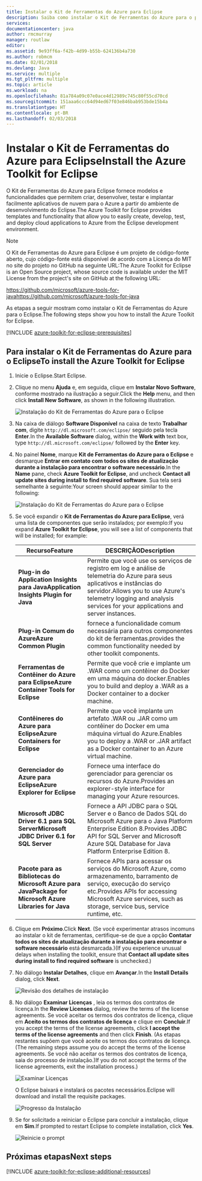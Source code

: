 ```yaml
---
title: Instalar o Kit de Ferramentas do Azure para Eclipse
description: Saiba como instalar o Kit de Ferramentas do Azure para o plug-in Eclipse para criar e implantar aplicativos de nuvem no Azure.
services: 
documentationcenter: java
author: rmcmurray
manager: routlaw
editor: 
ms.assetid: 9e93ff6a-f42b-4d99-b55b-624136b4a730
ms.author: robmcm
ms.date: 02/01/2018
ms.devlang: Java
ms.service: multiple
ms.tgt_pltfrm: multiple
ms.topic: article
ms.workload: na
ms.openlocfilehash: 81a784a09c07e0ace4d12989c745c80f55cd70cd
ms.sourcegitcommit: 151aaa6ccc64d94ed67f03e846bab953bde15b4a
ms.translationtype: HT
ms.contentlocale: pt-BR
ms.lasthandoff: 02/03/2018
---
```

# <a name="install-the-azure-toolkit-for-eclipse"></a><span data-ttu-id="a6f68-103">Instalar o Kit de Ferramentas do Azure para Eclipse</span><span class="sxs-lookup"><span data-stu-id="a6f68-103">Install the Azure Toolkit for Eclipse</span></span>

<span data-ttu-id="a6f68-104">O Kit de Ferramentas do Azure para Eclipse fornece modelos e funcionalidades que permitem criar, desenvolver, testar e implantar facilmente aplicativos de nuvem para o Azure a partir do ambiente de desenvolvimento do Eclipse.</span><span class="sxs-lookup"><span data-stu-id="a6f68-104">The Azure Toolkit for Eclipse provides templates and functionality that allow you to easily create, develop, test, and deploy cloud applications to Azure from the Eclipse development environment.</span></span>

> [!NOTE] 
> 
> <span data-ttu-id="a6f68-105">O Kit de Ferramentas do Azure para Eclipse é um projeto de código-fonte aberto, cujo código-fonte está disponível de acordo com a Licença do MIT no site do projeto no GitHub na seguinte URL:</span><span class="sxs-lookup"><span data-stu-id="a6f68-105">The Azure Toolkit for Eclipse is an Open Source project, whose source code is available under the MIT License from the project's site on GitHub at the following URL:</span></span> 
> 
> <span data-ttu-id="a6f68-106"><https://github.com/microsoft/azure-tools-for-java></span><span class="sxs-lookup"><span data-stu-id="a6f68-106"><https://github.com/microsoft/azure-tools-for-java></span></span> 
> 

<span data-ttu-id="a6f68-107">As etapas a seguir mostram como instalar o Kit de Ferramentas do Azure para o Eclipse.</span><span class="sxs-lookup"><span data-stu-id="a6f68-107">The following steps show you how to install the Azure Toolkit for Eclipse.</span></span>

[!INCLUDE [azure-toolkit-for-eclipse-prerequisites](../includes/azure-toolkit-for-eclipse-prerequisites.md)]

## <a name="to-install-the-azure-toolkit-for-eclipse"></a><span data-ttu-id="a6f68-108">Para instalar o Kit de Ferramentas do Azure para o Eclipse</span><span class="sxs-lookup"><span data-stu-id="a6f68-108">To install the Azure Toolkit for Eclipse</span></span>

1. <span data-ttu-id="a6f68-109">Inicie o Eclipse.</span><span class="sxs-lookup"><span data-stu-id="a6f68-109">Start Eclipse.</span></span>

1. <span data-ttu-id="a6f68-110">Clique no menu **Ajuda** e, em seguida, clique em **Instalar Novo Software**, conforme mostrado na ilustração a seguir.</span><span class="sxs-lookup"><span data-stu-id="a6f68-110">Click the **Help** menu, and then click **Install New Software**, as shown in the following illustration.</span></span>
   
   ![Instalação do Kit de Ferramentas do Azure para o Eclipse][01]

1. <span data-ttu-id="a6f68-112">Na caixa de diálogo **Software Disponível** na caixa de texto **Trabalhar com**, digite `http://dl.microsoft.com/eclipse/` seguido pela tecla **Enter**.</span><span class="sxs-lookup"><span data-stu-id="a6f68-112">In the **Available Software** dialog, within the **Work with** text box, type `http://dl.microsoft.com/eclipse/` followed by the **Enter** key.</span></span>

1. <span data-ttu-id="a6f68-113">No painel **Nome**, marque **Kit de Ferramentas do Azure para o Eclipse** e desmarque **Entrar em contato com todos os sites de atualização durante a instalação para encontrar o software necessário**.</span><span class="sxs-lookup"><span data-stu-id="a6f68-113">In the **Name** pane, check **Azure Toolkit for Eclipse**, and uncheck **Contact all update sites during install to find required software**.</span></span> <span data-ttu-id="a6f68-114">Sua tela será semelhante à seguinte:</span><span class="sxs-lookup"><span data-stu-id="a6f68-114">Your screen should appear similar to the following:</span></span>
   
   ![Instalação do Kit de Ferramentas do Azure para o Eclipse][02]

1. <span data-ttu-id="a6f68-116">Se você expandir o **Kit de Ferramentas do Azure para Eclipse**, verá uma lista de componentes que serão instalados; por exemplo:</span><span class="sxs-lookup"><span data-stu-id="a6f68-116">If you expand **Azure Toolkit for Eclipse**, you will see a list of components that will be installed; for example:</span></span>

   | <span data-ttu-id="a6f68-117">Recurso</span><span class="sxs-lookup"><span data-stu-id="a6f68-117">Feature</span></span> | <span data-ttu-id="a6f68-118">DESCRIÇÃO</span><span class="sxs-lookup"><span data-stu-id="a6f68-118">Description</span></span> | 
   |---|---| 
   | <span data-ttu-id="a6f68-119">**Plug-in do Application Insights para Java**</span><span class="sxs-lookup"><span data-stu-id="a6f68-119">**Application Insights Plugin for Java**</span></span> | <span data-ttu-id="a6f68-120">Permite que você use os serviços de registro em log e análise de telemetria do Azure para seus aplicativos e instâncias do servidor.</span><span class="sxs-lookup"><span data-stu-id="a6f68-120">Allows you to use Azure's telemetry logging and analysis services for your applications and server instances.</span></span> | 
   | <span data-ttu-id="a6f68-121">**Plug-in Comum do Azure**</span><span class="sxs-lookup"><span data-stu-id="a6f68-121">**Azure Common Plugin**</span></span> | <span data-ttu-id="a6f68-122">fornece a funcionalidade comum necessária para outros componentes do kit de ferramentas.</span><span class="sxs-lookup"><span data-stu-id="a6f68-122">provides the common functionality needed by other toolkit components.</span></span> | 
   | <span data-ttu-id="a6f68-123">**Ferramentas de Contêiner do Azure para Eclipse**</span><span class="sxs-lookup"><span data-stu-id="a6f68-123">**Azure Container Tools for Eclipse**</span></span> | <span data-ttu-id="a6f68-124">Permite que você crie e implante um .WAR como um contêiner do Docker em uma máquina do docker.</span><span class="sxs-lookup"><span data-stu-id="a6f68-124">Enables you to build and deploy a .WAR as a Docker container to a docker machine.</span></span> | 
   | <span data-ttu-id="a6f68-125">**Contêineres do Azure para Eclipse**</span><span class="sxs-lookup"><span data-stu-id="a6f68-125">**Azure Containers for Eclipse**</span></span> | <span data-ttu-id="a6f68-126">Permite que você implante um artefato .WAR ou .JAR como um contêiner do Docker em uma máquina virtual do Azure.</span><span class="sxs-lookup"><span data-stu-id="a6f68-126">Enables you to deploy a .WAR or .JAR artifact as a Docker container to an Azure virtual machine.</span></span> | 
   | <span data-ttu-id="a6f68-127">**Gerenciador do Azure para Eclipse**</span><span class="sxs-lookup"><span data-stu-id="a6f68-127">**Azure Explorer for Eclipse**</span></span> | <span data-ttu-id="a6f68-128">Fornece uma interface do gerenciador para gerenciar os recursos do Azure.</span><span class="sxs-lookup"><span data-stu-id="a6f68-128">Provides an explorer-style interface for managing your Azure resources.</span></span> | 
   | <span data-ttu-id="a6f68-129">**Microsoft JDBC Driver 6.1 para SQL Server**</span><span class="sxs-lookup"><span data-stu-id="a6f68-129">**Microsoft JDBC Driver 6.1 for SQL Server**</span></span> | <span data-ttu-id="a6f68-130">Fornece a API JDBC para o SQL Server e o Banco de Dados SQL do Microsoft Azure para o Java Platform Enterprise Edition 8.</span><span class="sxs-lookup"><span data-stu-id="a6f68-130">Provides JDBC API for SQL Server and Microsoft Azure SQL Database for Java Platform Enterprise Edition 8.</span></span> | 
   | <span data-ttu-id="a6f68-131">**Pacote para as Bibliotecas do Microsoft Azure para Java**</span><span class="sxs-lookup"><span data-stu-id="a6f68-131">**Package for Microsoft Azure Libraries for Java**</span></span> | <span data-ttu-id="a6f68-132">Fornece APIs para acessar os serviços do Microsoft Azure, como armazenamento, barramento de serviço, execução do serviço etc.</span><span class="sxs-lookup"><span data-stu-id="a6f68-132">Provides APIs for accessing Microsoft Azure services, such as storage, service bus, service runtime, etc.</span></span> | 

1. <span data-ttu-id="a6f68-133">Clique em **Próximo**.</span><span class="sxs-lookup"><span data-stu-id="a6f68-133">Click **Next**.</span></span> <span data-ttu-id="a6f68-134">(Se você experimentar atrasos incomuns ao instalar o kit de ferramentas, certifique-se de que a opção **Contatar todos os sites de atualização durante a instalação para encontrar o software necessário** está desmarcada.)</span><span class="sxs-lookup"><span data-stu-id="a6f68-134">(If you experience unusual delays when installing the toolkit, ensure that **Contact all update sites during install to find required software** is unchecked.)</span></span>

1. <span data-ttu-id="a6f68-135">No diálogo **Instalar Detalhes**, clique em **Avançar**.</span><span class="sxs-lookup"><span data-stu-id="a6f68-135">In the **Install Details** dialog, click **Next**.</span></span>
   
   ![Revisão dos detalhes de instalação][03]

1. <span data-ttu-id="a6f68-137">No diálogo **Examinar Licenças** , leia os termos dos contratos de licença.</span><span class="sxs-lookup"><span data-stu-id="a6f68-137">In the **Review Licenses** dialog, review the terms of the license agreements.</span></span> <span data-ttu-id="a6f68-138">Se você aceitar os termos dos contratos de licença, clique em **Aceito os termos dos contratos de licença** e clique em **Concluir**.</span><span class="sxs-lookup"><span data-stu-id="a6f68-138">If you accept the terms of the license agreements, click **I accept the terms of the license agreements** and then click **Finish**.</span></span> <span data-ttu-id="a6f68-139">(As etapas restantes supõem que você aceite os termos dos contratos de licença.</span><span class="sxs-lookup"><span data-stu-id="a6f68-139">(The remaining steps assume you do accept the terms of the license agreements.</span></span> <span data-ttu-id="a6f68-140">Se você não aceitar os termos dos contratos de licença, saia do processo de instalação.)</span><span class="sxs-lookup"><span data-stu-id="a6f68-140">If you do not accept the terms of the license agreements, exit the installation process.)</span></span>
   
   ![Examinar Licenças][04]
   
   <span data-ttu-id="a6f68-142">O Eclipse baixará e instalará os pacotes necessários.</span><span class="sxs-lookup"><span data-stu-id="a6f68-142">Eclipse will download and install the requisite packages.</span></span>
   
   ![Progresso da Instalação][05]

1. <span data-ttu-id="a6f68-144">Se for solicitado a reiniciar o Eclipse para concluir a instalação, clique em **Sim**.</span><span class="sxs-lookup"><span data-stu-id="a6f68-144">If prompted to restart Eclipse to complete installation, click **Yes**.</span></span>
   
   ![Reinicie o prompt][06]

## <a name="next-steps"></a><span data-ttu-id="a6f68-146">Próximas etapas</span><span class="sxs-lookup"><span data-stu-id="a6f68-146">Next steps</span></span>

[!INCLUDE [azure-toolkit-for-eclipse-additional-resources](../includes/azure-toolkit-for-eclipse-additional-resources.md)]

<!-- URL List -->

<!-- Legacy MSDN URL = https://msdn.microsoft.com/library/azure/hh690946.aspx -->

<!-- IMG List -->

[01]: media/azure-toolkit-for-eclipse-installation/eclipse-installation-01.png
[02]: media/azure-toolkit-for-eclipse-installation/eclipse-installation-02.png
[03]: media/azure-toolkit-for-eclipse-installation/eclipse-installation-03.png
[04]: media/azure-toolkit-for-eclipse-installation/eclipse-installation-04.png
[05]: media/azure-toolkit-for-eclipse-installation/eclipse-installation-05.png
[06]: media/azure-toolkit-for-eclipse-installation/eclipse-installation-06.png
